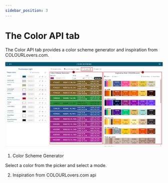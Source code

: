 ```yaml
---
sidebar_position: 3
---
```


# The Color API tab

The Color API tab provides a color scheme generator and inspiration from COLOURLovers.com.

![The Color API](./assets/the-color-api.png)

1. Color Scheme Generator

Select a color from the picker and select a mode.

2. Inspiration from COLOURLovers.com api